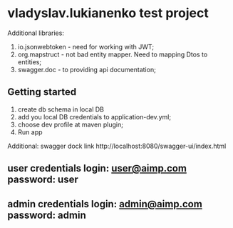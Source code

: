 # vladyslav.lukianenko test project

Additional libraries:
1) io.jsonwebtoken - need for working with JWT;
2) org.mapstruct - not bad entity mapper. Need to mapping Dtos to entities;
3) swagger.doc - to providing api documentation;


## Getting started
1) create db schema in local DB
2) add you local DB credentials to application-dev.yml;
3) choose dev profile at maven plugin;
4) Run app

Additional:
swagger dock link http://localhost:8080/swagger-ui/index.html

user credentials
login: user@aimp.com
password: user
--------------------
admin credentials
login: admin@aimp.com
password: admin
---------------------

